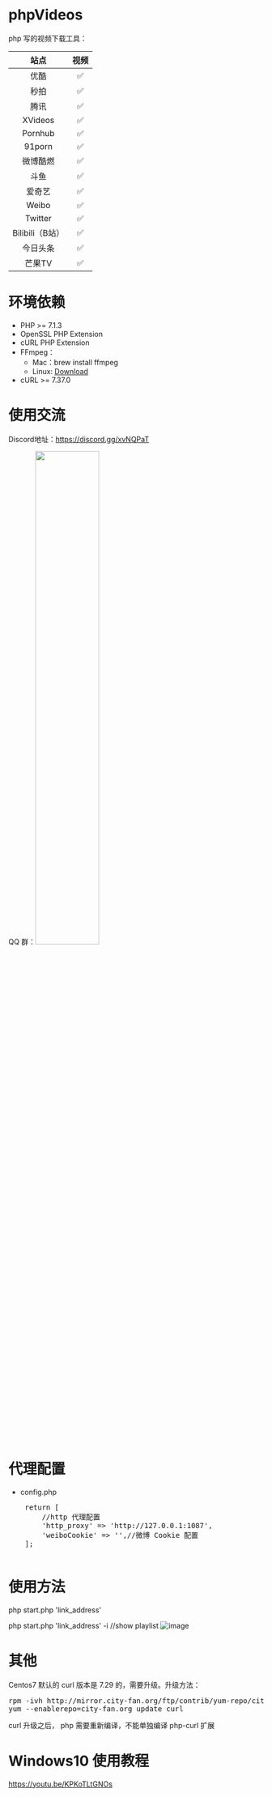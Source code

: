 # phpVideos
php 写的视频下载工具：

|   站点  |   视频  |
|   :-----:  |  :---:   |
|   优酷   |  :white_check_mark:  |
|   秒拍  |   :white_check_mark:  |
|   腾讯  |   :white_check_mark:  |
|   XVideos |   :white_check_mark:  |
|   Pornhub |  :white_check_mark: |
|   91porn   |   :white_check_mark:  |
|   微博酷燃    | :white_check_mark: |
|   斗鱼  |   :white_check_mark:  |
|   爱奇艺  |   :white_check_mark:  |
|   Weibo  |   :white_check_mark:  |
|   Twitter  |   :white_check_mark:  |
|   Bilibili（B站）  |   :white_check_mark:  |
|   今日头条  |   :white_check_mark:  |
|   芒果TV  |   :white_check_mark:  |
# 环境依赖
*   PHP >= 7.1.3
*   OpenSSL PHP Extension
*   cURL PHP Extension
*   FFmpeg：
    *   Mac：brew install ffmpeg
    *   Linux:  [Download](http://ffmpeg.org/download.html)
*   cURL  >= 7.37.0

#   使用交流
Discord地址：https://discord.gg/xvNQPaT

QQ 群：<img src="https://i.ibb.co/DtvFF1k/8-AC40-BE4-F5-D21-B030-E17-E4-C27-CB87-AC0.jpg" height="50%">

#   代理配置
*  config.php

    <pre>
    return [
        //http 代理配置
        'http_proxy' => 'http://127.0.0.1:1087',
        'weiboCookie' => '',//微博 Cookie 配置
    ];
    </pre>
    
#   使用方法
php start.php 'link_address'

php start.php 'link_address' -i //show playlist
![image](https://image.ibb.co/mysKyd/Jul_21_2018_21_38_34.gif)

#   其他
Centos7 默认的 curl 版本是 7.29 的，需要升级。升级方法：
<pre>
rpm -ivh http://mirror.city-fan.org/ftp/contrib/yum-repo/city-fan.org-release-2-1.rhel7.noarch.rpm
yum --enablerepo=city-fan.org update curl
</pre>
curl 升级之后， php 需要重新编译，不能单独编译 php-curl 扩展

# Windows10 使用教程
https://youtu.be/KPKoTLtGNOs
